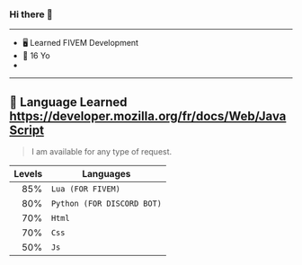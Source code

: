 ### Hi there 👋
---

- 🖥 Learned FIVEM Development  
- 🎈 16 Yo
- 
---
🧾 Language Learned 
https://developer.mozilla.org/fr/docs/Web/JavaScript
---

> I am available for any type of request.

| Levels | Languages |
|-----:|-----------|
|   85%| `Lua (FOR FIVEM)` |
|   80%| `Python (FOR DISCORD BOT)`|
|   70%| `Html`      |
|   70%| `Css`       |
|   50%| `Js`        |


<!--
**Yoltix02/Yoltix02** is a ✨ _special_ ✨ repository because its `README.md` (this file) appears on your GitHub profile.

Here are some ideas to get you started:

- 🔭 I’m currently working on ...
- 🌱 I’m currently learning ...
- 👯 I’m looking to collaborate on ...
- 🤔 I’m looking for help with ...
- 💬 Ask me about ...
- 📫 How to reach me: ...
- 😄 Pronouns: ...
- ⚡ Fun fact: ...
-->
